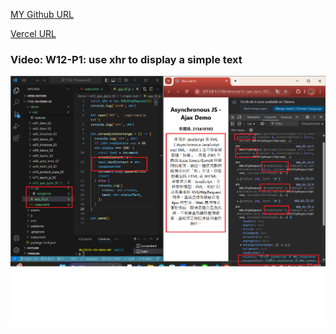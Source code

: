 [MY Github URL](https://github.com/apple550678/1132-1N-demo-02)

[Vercel URL](https://1132-1-n-demo-apple-02.vercel.app)

### Video: W12-P1: use xhr to display a simple text

![](w12-p1.png)

```

```
